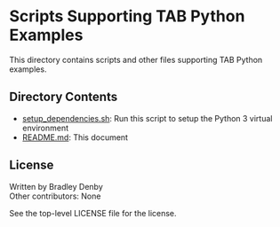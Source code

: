 # Scripts Supporting TAB Python Examples

This directory contains scripts and other files supporting TAB Python examples.

## Directory Contents

* [setup_dependencies.sh](setup_dependencies.sh): Run this script to setup the
  Python 3 virtual environment
* [README.md](README.md): This document

## License

Written by Bradley Denby  
Other contributors: None

See the top-level LICENSE file for the license.
